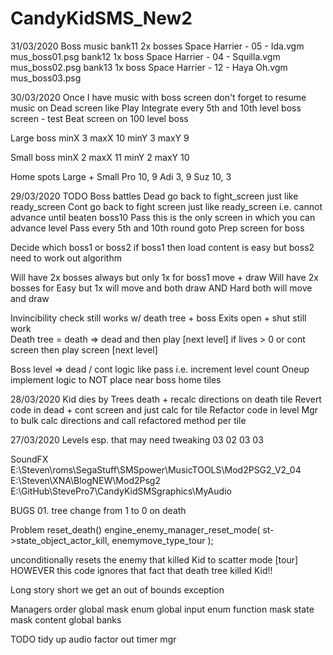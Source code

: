 # CandyKidSMS_New2

31/03/2020
Boss music
bank11		2x bosses		Space Harrier - 05 - Ida.vgm		mus_boss01.psg
bank12		1x boss			Space Harrier - 04 - Squilla.vgm	mus_boss02.psg
bank13		1x boss			Space Harrier - 12 - Haya Oh.vgm	mus_boss03.psg

30/03/2020
Once I have music with boss screen don't forget to resume music on Dead screen like Play
Integrate every 5th and 10th level boss screen - test Beat screen on 100 level boss

Large boss
minX	3	maxX	10
minY	3	maxY	 9

Small boss
minX	2	maxX	11
minY	2	maxY	10

Home spots
Large + Small
Pro		10, 9
Adi		 3, 9
Suz		10, 3

29/03/2020
TODO
Boss battles
Dead	go back to fight_screen	just like ready_screen
Cont	go back to fight screen just like ready_screen
i.e.	cannot advance until beaten boss10
Pass	this is the only screen in which you can advance level
Pass	every 5th and 10th round goto Prep screen for boss

Decide which boss1 or boss2
if boss1 then load content is easy but boss2 need to work out algorithm

Will have 2x bosses always but only 1x for boss1 move + draw
Will have 2x bosses for Easy but 1x will move and both draw AND Hard both will move and draw


Invincibility	check still works	w/ death tree + boss
Exits open + shut still work	
Death tree = death => dead and then play [next level] if lives > 0 or cont screen then play screen [next level]

Boss level => dead / cont logic like pass i.e. increment level count
Oneup implement logic to NOT place near boss home tiles


28/03/2020
Kid dies by Trees death + recalc directions on death tile
Revert code in dead + cont screen and just calc for  tile
Refactor code in level Mgr to bulk calc directions and call refactored method per tile

27/03/2020
Levels esp. that may need tweaking
03	02
03	03


SoundFX
E:\Steven\roms\SegaStuff\SMSpower\MusicTOOLS\Mod2PSG2_V2_04
E:\Steven\XNA\BlogNEW\Mod2Psg2
E:\GitHub\StevePro7\CandyKidSMSgraphics\MyAudio


BUGS
01.
tree change from 1 to 0 on death

Problem
reset_death()
engine_enemy_manager_reset_mode( st->state_object_actor_kill, enemymove_type_tour );

unconditionally resets the enemy that killed Kid to scatter mode [tour]
HOWEVER this code ignores that fact that death tree killed Kid!!

Long story short we get an out of bounds exception

Managers order
global
mask
enum		global
input		enum
function	mask
state		mask
content		global		banks




TODO
tidy up audio
factor out timer mgr